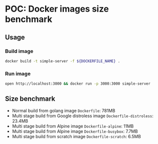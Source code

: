 # POC: Docker images size benchmark

## Usage

### Build image

```bash
docker build -t simple-server -f ${DOCKERFILE_NAME} .
```

### Run image

```bash
open http://localhost:3000 && docker run -p 3000:3000 simple-server
```

## Size benchmark

- Normal build from golang image `Dockerfile`: 781MB
- Multi stage build from Google distroless image `Dockerfile-distroless`: 23.4MB
- Multi stage build from Alpine image `Dockerfile-alpine`: 11MB
- Multi stage build from Alpine image `Dockerfile-busybox`: 7.7MB
- Multi stage build from scratch image `Dockerfile-scratch`: 6.5MB